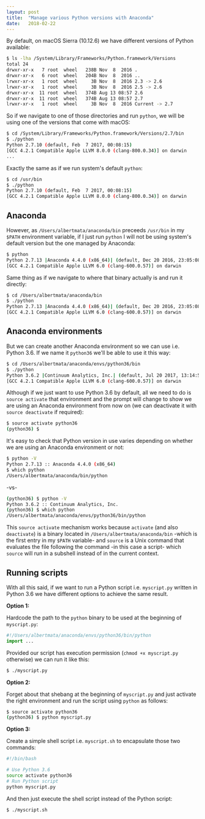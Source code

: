 ```yaml
---
layout: post
title:  "Manage various Python versions with Anaconda"
date:   2018-02-22
---
```

By default, on macOS Sierra (10.12.6) we have different versions of Python available:

```bash
$ ls -lha /System/Library/Frameworks/Python.framework/Versions
total 24
drwxr-xr-x   7 root  wheel   238B Nov  8  2016 .
drwxr-xr-x   6 root  wheel   204B Nov  8  2016 ..
lrwxr-xr-x   1 root  wheel     3B Nov  8  2016 2.3 -> 2.6
lrwxr-xr-x   1 root  wheel     3B Nov  8  2016 2.5 -> 2.6
drwxr-xr-x  11 root  wheel   374B Aug 13 08:57 2.6
drwxr-xr-x  11 root  wheel   374B Aug 13 08:57 2.7
lrwxr-xr-x   1 root  wheel     3B Nov  8  2016 Current -> 2.7
```

So if we navigate to one of those directories and run `python`, we will be using one of the versions that come with macOS:

```bash
$ cd /System/Library/Frameworks/Python.framework/Versions/2.7/bin
$ ./python
Python 2.7.10 (default, Feb  7 2017, 00:08:15) 
[GCC 4.2.1 Compatible Apple LLVM 8.0.0 (clang-800.0.34)] on darwin
...
```

Exactly the same as if we run system's default `python`:

```bash
$ cd /usr/bin
$ ./python
Python 2.7.10 (default, Feb  7 2017, 00:08:15) 
[GCC 4.2.1 Compatible Apple LLVM 8.0.0 (clang-800.0.34)] on darwin
```

## Anaconda

However, as `/Users/albertmata/anaconda/bin` preceeds `/usr/bin` in my `$PATH` environment variable, if I just run `python` I will not be using system's default version but the one managed by Anaconda:

```bash
$ python
Python 2.7.13 |Anaconda 4.4.0 (x86_64)| (default, Dec 20 2016, 23:05:08) 
[GCC 4.2.1 Compatible Apple LLVM 6.0 (clang-600.0.57)] on darwin
```

Same thing as if we navigate to where that binary actually is and run it directly:

```bash
$ cd /Users/albertmata/anaconda/bin
$ ./python
Python 2.7.13 |Anaconda 4.4.0 (x86_64)| (default, Dec 20 2016, 23:05:08) 
[GCC 4.2.1 Compatible Apple LLVM 6.0 (clang-600.0.57)] on darwin
```

## Anaconda environments

But we can create another Anaconda environment so we can use i.e. Python 3.6. If we name it `python36` we'll be able to use it this way:

```bash
$ cd /Users/albertmata/anaconda/envs/python36/bin
$ ./python
Python 3.6.2 |Continuum Analytics, Inc.| (default, Jul 20 2017, 13:14:59) 
[GCC 4.2.1 Compatible Apple LLVM 6.0 (clang-600.0.57)] on darwin
```

Although if we just want to use Python 3.6 by default, all we need to do is `source activate` that environment and the prompt will change to show we are using an Anaconda environment from now on (we can deactivate it with `source deactivate` if required):

```bash
$ source activate python36
(python36) $ 
```

It's easy to check that Python version in use varies depending on whether we are using an Anaconda environment or not:

```bash
$ python -V
Python 2.7.13 :: Anaconda 4.4.0 (x86_64)
$ which python
/Users/albertmata/anaconda/bin/python
```

-vs-

```bash
(python36) $ python -V
Python 3.6.2 :: Continuum Analytics, Inc.
(python36) $ which python
/Users/albertmata/anaconda/envs/python36/bin/python
```

This `source activate` mechanism works because `activate` (and also `deactivate`) is a binary located in `/Users/albertmata/anaconda/bin` -which is the first entry in my `$PATH` variable- and `source` is a Unix command that evaluates the file following the command -in this case a script- which `source` will run in a subshell instead of in the current context.

## Running scripts

With all this said, if we want to run a Python script i.e. `myscript.py` written in Python 3.6 we have different options to achieve the same result.

**Option 1:**

Hardcode the path to the `python` binary to be used at the beginning of `myscript.py`:

```python
#!/Users/albertmata/anaconda/envs/python36/bin/python
import ...
```

Provided our script has execution permission (`chmod +x myscript.py` otherwise) we can run it like this:

```bash
$ ./myscript.py
```

**Option 2:**

Forget about that shebang at the beginning of `myscript.py` and just activate the right environment and run the script using `python` as follows:

```bash
$ source activate python36
(python36) $ python myscript.py
```

**Option 3:**

Create a simple shell script i.e. `myscript.sh` to encapsulate those two commands: 

```bash
#!/bin/bash

# Use Python 3.6
source activate python36
# Run Python script
python myscript.py
```

And then just execute the shell script instead of the Python script:

```bash
$ ./myscript.sh 
```
